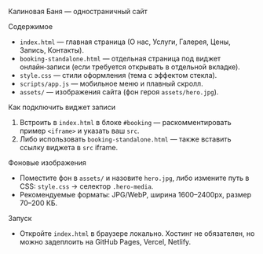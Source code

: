 Калиновая Баня — одностраничный сайт

Содержимое
- `index.html` — главная страница (О нас, Услуги, Галерея, Цены, Запись, Контакты).
- `booking-standalone.html` — отдельная страница под виджет онлайн‑записи (если требуется открывать в отдельной вкладке).
- `style.css` — стили оформления (тема с эффектом стекла).
- `scripts/app.js` — мобильное меню и плавный скролл.
- `assets/` — изображения сайта (фон героя `assets/hero.jpg`).

Как подключить виджет записи
1) Встроить в `index.html` в блоке `#booking` — раскомментировать пример `<iframe>` и указать ваш `src`.
2) Либо использовать `booking-standalone.html` — также вставить ссылку виджета в `src` iframe.

Фоновые изображения
- Поместите фон в `assets/` и назовите `hero.jpg`, либо измените путь в CSS: `style.css` → селектор `.hero-media`.
- Рекомендуемые форматы: JPG/WebP, ширина 1600–2400px, размер 70–200 КБ.

Запуск
- Откройте `index.html` в браузере локально. Хостинг не обязателен, но можно задеплоить на GitHub Pages, Vercel, Netlify.

